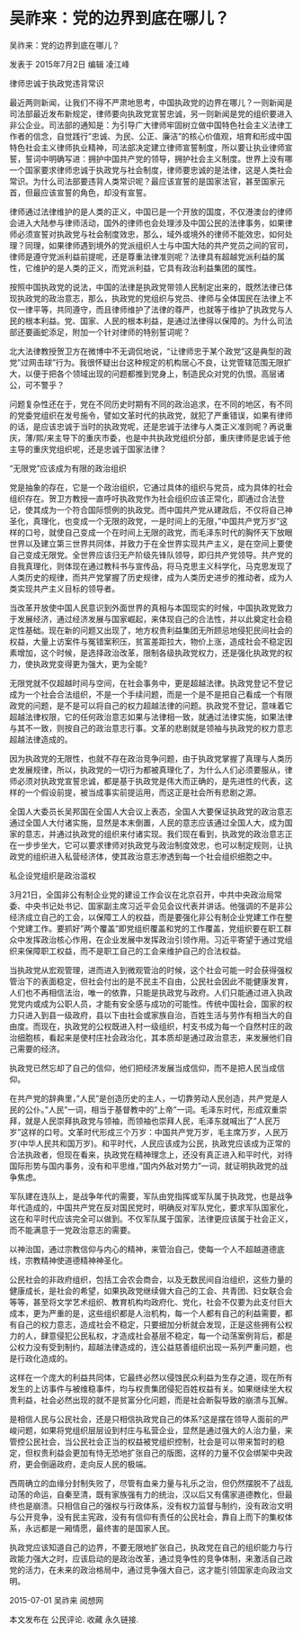 # 吴祚来：党的边界到底在哪儿？

吴祚来：党的边界到底在哪儿？

发表于 2015年7月2日 编辑 凌江峰

律师忠诚于执政党违背常识

最近两则新闻，让我们不得不严肃地思考，中国执政党的边界在哪儿？一则新闻是司法部最近发布新规定，律师要向执政党宣誓忠诚，另一则新闻是党的组织要进入非公企业。司法部的通知是：为引导广大律师牢固树立做中国特色社会主义法律工作者的信念，自觉践行”忠诚、为民、公正、廉洁”的核心价值观，培育和形成中国特色社会主义律师执业精神，司法部决定建立律师宣誓制度，所以要让执业律师宣誓，誓词中明确写进：拥护中国共产党的领导，拥护社会主义制度。世界上没有哪一个国家要求律师忠诚于执政党与社会制度，律师要忠诚的是法律，这是人类社会常识。为什么司法部要违背人类常识呢？最应该宣誓的是国家法官，甚至国家元首，但最应该宣誓的角色，却没有宣誓。

律师通过法律维护的是人类的正义，中国已是一个开放的国度，不仅港澳台的律师会进入大陆参与律师活动，国外的律师也会处理涉及中国公民的法律事务，如果律师必须宣誓对执政党与社会制度效忠，那么，域外或境外的律师不能效忠，如何处理？同理，如果律师遇到境外的党派组织人士与中国大陆的共产党员之间的官司，律师是遵守党派利益前提呢，还是尊重法律准则呢？法律具有超越党派利益的属性，它维护的是人类的正义，而党派利益，它具有政治利益集团的属性。

按照中国执政党的说法，中国的法律是执政党带领人民制定出来的，既然法律已体现执政党的政治意志，那么，执政党的党组织与党员、律师与全体国民在法律上不仅一律平等，共同遵守，而且律师维护了法律的尊严，也就等于维护了执政党与人民的根本利益。党、国家、人民的根本利益，是通过法律得以保障的。为什么司法部还要画蛇添足，附加一个针对律师的特别誓词呢？

北大法律教授贺卫方在微博中不无调侃地说，“让律师忠于某个政党”这是典型的政党”过网击球”行为。我很怀疑出台这种规定的机构居心不良，让党管辖范围无限扩大，以便于把各个领域出现的问题都推到党身上，制造民众对党的仇恨。高层诸公，可不警乎？

问题复杂性还在于，党在不同历史时期有不同的政治追求，在不同的地区，有不同的党委党组织在发号施令，譬如文革时代的执政党，就犯了严重错误，如果有律师的话，是应该忠诚于当时的执政党呢，还是忠诚于法律与人类正义准则呢？再说重庆，薄/熙/来主导下的重庆市委，也是中共执政党组织分部，重庆律师是忠诚于他主导的重庆党组织呢，还是忠诚于国家法律？

“无限党”应该成为有限的政治组织

党是抽象的存在，它是一个政治组织，它通过具体的组织与党员，成为具体的社会组织存在。贺卫方教授一直呼吁执政党作为社会组织应该正常化，即通过合法登记，使其成为一个符合国际惯例的执政党。而中国共产党从建政后，不仅将自己神圣化，真理化，也变成一个无限的政党，一是时间上的无限，”中国共产党万岁”这样的口号，就使自己变成一个在时间上无限的政党，而毛泽东时代的胸怀天下放眼世界以及建立第三世界共同体，并致力于在全世界实现共产主义，是在空间上要使自己变成无限党。全世界应该归无产阶级先锋队领导，即归共产党领导。共产党的自我真理化，则体现在通过教科书与宣传品，将马克思主义科学化，马克思发现了人类历史的规律，而共产党掌握了历史规律，成为人类历史进步的推动者，成为人类实现共产主义目标的领导者。

当改革开放使中国人民意识到外面世界的真相与本国现实的时候，中国执政党致力于发展经济，通过经济发展与国家崛起，来体现自己的合法性，并以此奠定社会稳定性基础。现在新的问题又出现了，地方权贵利益集团无所顾忌地侵犯民间社会的权益，大量上访案件与冤错案积压，贫富差距拉大，物价上涨，造成社会不稳定因素增加，这个时候，是选择政治改革，限制各级执政党权力，还是强化执政党的权力，使执政党变得更为强大，更为全能?

无限党就不仅超越时间与空间，在社会事务中，更是超越法律。执政党登记不登记成为一个社会合法组织，不是一个手续问题，而是一个是不是把自己看成一个有限政党的问题，是不是可以将自己的权力超越法律的问题。执政党不登记，意味着它超越法律权限，它的任何政治意志如果与法律相一致，就通过法律实施，如果法律与其不一致，则按自己的政治意志行事。文革的悲剧就是领袖与执政党的权力意志超越法律造成的。

因为执政党的无限性，也就不存在政治竞争问题，由于执政党掌握了真理与人类历史发展规律，所以，执政党的一切行为都被真理化了，为什么人们必须要服从，律师必须对执政党宣誓忠诚，都是基于执政党是伟大而正确的，是先进性的代表，这样的一个假设前提，被当成事实前提运用，而这正是社会所有悲剧之源。

全国人大委员长吴邦国在全国人大会议上表态，全国人大要保证执政党的政治意志通过全国人大付诸实施，显然是本末倒置，人民的意志应该通过全国人大，成为国家的意志，并通过执政党的组织来付诸实现。我们现在看到，执政党的政治意志正在一步步坐大，它可以要求律师对执政党与政治制度效忠，也可以制定规则，让执政党的组织进入私营经济体，使其政治意志渗透到每一个社会组织细胞之中。

私企设党组织是政治滥权

3月21日，全国非公有制企业党的建设工作会议在北京召开，中共中央政治局常委、中央书记处书记、国家副主席习近平会见会议代表并讲话。他强调的不是非公经济成立自己的工会，以保障工人的权益，而是要强化非公有制企业党建工作在整个党建工作。要抓好”两个覆盖”即党组织覆盖和党的工作覆盖，党组织要在职工群众中发挥政治核心作用，在企业发展中发挥政治引领作用。习近平寄望于通过党组织来保障职工权益，而不是职工自己的工会来维护自己的合法权益。

当执政党从宏观管理，进而进入到微观管治的时候，这个社会可能一时会获得强权管治下的表面稳定，但社会付出的是不民主不自由，公民社会因此不能健康发育，人们也不再相信法治，唯一的依靠，只能是执政党与政府。人们只能通过进入执政党党内或成为公职人员，才能有安全感与成功的可能性。传统中国社会，国家的权力只进入到县一级政府，县以下由社会或家族自治，百姓生活与劳作有相当大的自由度。而现在，执政党的公权既进入村一级组织，村支书成为每一个自然村庄的政治细胞核，看起来是使村庄社会政治化，其本质却是通过政治意志，来发展他们自己需要的经济。

执政党已然忘却了自己的信仰，他们把经济发展当成信仰，而不是把人民当成信仰。

在共产党的辞典里，”人民”是创造历史的主人，一切靠劳动人民创造，共产党是人民的公仆。”人民”一词，相当于基督教中的”上帝”一词。毛泽东时代，形成双重崇拜，就是人民崇拜执政党与领袖，而领袖也崇拜人民，毛泽东就喊出了”人民万岁”这样的口号。文革时代形成三个万岁：中国共产党万岁，毛主席万岁，人民万岁(中华人民共和国万岁)。和平时代，人民应该成为公民，执政党应该成为正常的合法执政者，但现在看来，执政党在精神理念上，还没有真正进入和平时代，对待国际形势与国内事务，没有和平思维，”国内外敌对势力”一词，就证明执政党的战争焦虑。

军队建在连队上，是战争年代的需要，军队由党指挥或军队属于执政党，也是战争年代造成的，中国共产党在反对国民党时，明确反对军队党化，要求军队国家化，这在和平时代应该完全可以做到。不仅军队属于国家，法律更应该属于社会正义，而不能满意于一党政治意志的需要。

以神治国，通过宗教信仰与内心的精神，来管治自己，使每一个人不超越道德底线，宗教精神使道德精神神圣化。

公民社会的非政府组织，包括工会农会商会，以及无数民间自治组织，这些力量的健康成长，是社会的希望，如果执政党继续做大自己的工会、共青团、妇女联合会等等，甚至将文学艺术组织、教育机构均政府化、党化，社会不仅要为此支付巨大成本，更为严重的是，这些组织都是人治机构，每一个人都有自己的利益需要，都有自己的权力意志，造成社会不稳定，只要细加分析就会发现，正是这些拥有公权力的人，肆意侵犯公民私权，才造成社会基层不稳定，每一个动荡案例背后，都是公权力没有受到制约，超越法律造成的，连公益慈善组织出现一系列严重问题，也是行政化造成的。

这样在一个庞大的利益共同体，它最终必然以侵蚀民众利益为生存之道，现在所有发生的上访事件与被维稳事件，均与权贵集团侵犯百姓权益有关。如果继续坐大权贵利益，社会必然出现的就不是贫富分化问题，而是社会断裂导致的崩溃与瓦解。

是相信人民与公民社会，还是只相信执政党自己的体系?这是摆在领导人面前的严峻问题，如果将党组织层层设到村庄与私营企业，显然是通过强大的人治力量，来管控公民社会，当公民社会正当的权益被党组织控制，社会是可以带来暂时的稳定，但权贵利益会更加有恃无恐地扩张自己的版图，这样的力量不仅会绑架中央政府，更会倒逼政府，走向反人民的极端。

西周确立的血缘分封制失败了，尽管有血亲力量与礼乐之治，但仍然摆脱不了战乱动荡的命运，自秦至清，既有家族强有力的统治，汉以后又有儒家道德教化，但最终也是崩溃。只相信自己的强权与行政体系，没有权力监督与制约，没有政治文明与公开竞争，没有民主宪政，没有有信仰有责任的公民社会，靠自上而下的集权体系，永远都是一厢情愿，最终害的是国家人民。

执政党应该知道自己的边界，不要无限地扩张自己，执政党在自己的组织能力与行政能力强大之时，应该启动的是政治改革，通过竞争性的竞争体制，来激活自己政党的活力，在未来的政治格局中，通过竞争强大自己，这才能引领国家走向政治文明。

2015-07-01 吴祚来 阅想网

本文发布在 公民评论. 收藏 永久链接.